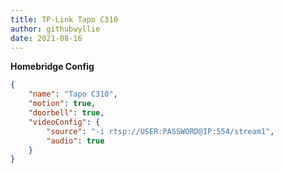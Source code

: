 ```yaml
---
title: TP-Link Tapo C310
author: githubwyllie
date: 2021-08-16
---
```

**Homebridge Config**

```json
{
	"name": "Tapo C310",
	"motion": true,
	"doorbell": true,
	"videoConfig": {
		"source": "-i rtsp://USER:PASSWORD@IP:554/stream1",
		"audio": true
	}
}
```
